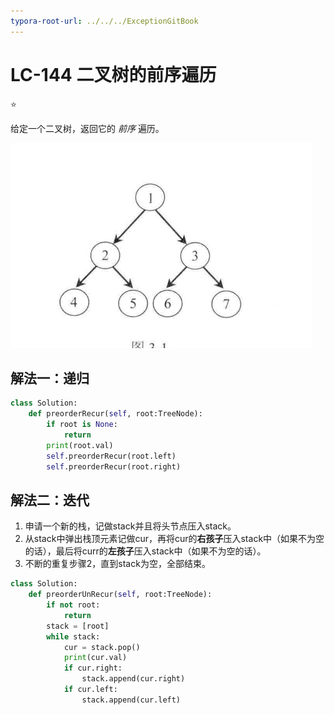 ```yaml
---
typora-root-url: ../../../ExceptionGitBook
---
```


# LC-144 二叉树的前序遍历

⭐ 

给定一个二叉树，返回它的 _前序_ 遍历。

![](/Img/WechatIMG30.jpeg)

## 解法一：递归

```python
class Solution:
    def preorderRecur(self, root:TreeNode):
        if root is None:
            return 
        print(root.val)
        self.preorderRecur(root.left)
        self.preorderRecur(root.right)
```

## 解法二：迭代

1. 申请一个新的栈，记做stack并且将头节点压入stack。
2. 从stack中弹出栈顶元素记做cur，再将cur的**右孩子**压入stack中（如果不为空的话），最后将curr的**左孩子**压入stack中（如果不为空的话）。
3. 不断的重复步骤2，直到stack为空，全部结束。

```python
class Solution:
    def preorderUnRecur(self, root:TreeNode):
        if not root:
            return 
        stack = [root]
        while stack:
            cur = stack.pop()
            print(cur.val)
            if cur.right:
                stack.append(cur.right)
            if cur.left:
                stack.append(cur.left)
```

